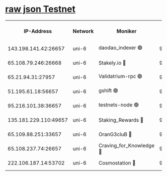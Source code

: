 [raw json Testnet](https://rpc-check.junot.stavr.tech/junot/rpc-junot-result.json)
=


<table><tr><th>IP-Address</th><th>Network</th><th>Moniker</th><th>Latest Block Height</th><th>Earliest Block Height</th><th>Catching Up</th><th>Tx Index</th><th>Voting Power</th><th>Scan Time</th></tr><tr><td>143.198.141.42:26657</td><td>uni-6</td><td>daodao_indexer 🟢</td><td>9232050</td><td>1</td><td>False</td><td>off</td><td>0</td><td>2024-03-26T03:55:43.544284714UTC</td></tr><tr><td>65.108.79.246:26668</td><td>uni-6</td><td>Stakely.io 🔴</td><td>9232046</td><td>1570872</td><td>False</td><td>on</td><td>11</td><td>2024-03-26T03:55:27.709226221UTC</td></tr><tr><td>65.21.94.31:27957</td><td>uni-6</td><td>Validatrium-rpc 🟢</td><td>9232044</td><td>2943363</td><td>False</td><td>on</td><td>0</td><td>2024-03-26T03:55:23.348016998UTC</td></tr><tr><td>51.195.61.18:56657</td><td>uni-6</td><td>gshift 🟢</td><td>9232039</td><td>7691417</td><td>False</td><td>on</td><td>0</td><td>2024-03-26T03:55:09.475292990UTC</td></tr><tr><td>95.216.101.38:36657</td><td>uni-6</td><td>testnets-node 🟢</td><td>9232047</td><td>8116304</td><td>False</td><td>on</td><td>0</td><td>2024-03-26T03:55:30.121276966UTC</td></tr><tr><td>135.181.229.110:49657</td><td>uni-6</td><td>Staking_Rewards 🔴</td><td>9232053</td><td>8388763</td><td>False</td><td>on</td><td>1008</td><td>2024-03-26T03:55:50.258362939UTC</td></tr><tr><td>65.109.88.251:33657</td><td>uni-6</td><td>OranG3cluB 🔴</td><td>9232052</td><td>8418953</td><td>False</td><td>on</td><td>11</td><td>2024-03-26T03:55:47.933626896UTC</td></tr><tr><td>65.108.237.74:26657</td><td>uni-6</td><td>Craving_for_Knowledge 🔴</td><td>9232049</td><td>9173581</td><td>False</td><td>on</td><td>9004</td><td>2024-03-26T03:55:40.644450146UTC</td></tr><tr><td>222.106.187.14:53702</td><td>uni-6</td><td>Cosmostation 🔴</td><td>9232043</td><td>9204626</td><td>False</td><td>on</td><td>109013</td><td>2024-03-26T03:55:21.019170850UTC</td></tr></table>